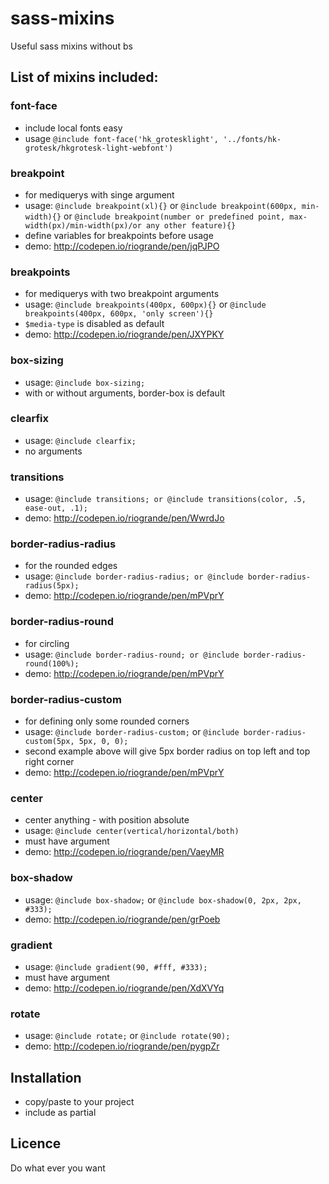 # sass-mixins
Useful sass mixins without bs

## List of mixins included:


### font-face
- include local fonts easy
- usage `@include font-face('hk_grotesklight', '../fonts/hk-grotesk/hkgrotesk-light-webfont')`

### breakpoint
- for mediquerys with singe argument
- usage: `@include breakpoint(xl){}` or `@include breakpoint(600px, min-width){}` or `@include breakpoint(number or predefined point, max-width(px)/min-width(px)/or any other feature){}`
- define variables for breakpoints before usage
- demo: http://codepen.io/riogrande/pen/jqPJPO

### breakpoints
- for mediquerys with two breakpoint arguments
- usage: `@include breakpoints(400px, 600px){}` or `@include breakpoints(400px, 600px, 'only screen'){}`
- `$media-type` is disabled as default
- demo: http://codepen.io/riogrande/pen/JXYPKY

### box-sizing
- usage: `@include box-sizing;`
- with or without arguments, border-box is default

### clearfix 
- usage: `@include clearfix;`
- no arguments

### transitions
- usage: `@include transitions; or @include transitions(color, .5, ease-out, .1);`
- demo: http://codepen.io/riogrande/pen/WwrdJo

### border-radius-radius
- for the rounded edges
- usage: `@include border-radius-radius; or @include border-radius-radius(5px);`
- demo: http://codepen.io/riogrande/pen/mPVprY

### border-radius-round
- for circling
- usage: `@include border-radius-round; or @include border-radius-round(100%);`
- demo: http://codepen.io/riogrande/pen/mPVprY

### border-radius-custom
- for defining only some rounded corners
- usage: `@include border-radius-custom;` or `@include border-radius-custom(5px, 5px, 0, 0);`
- second example above will give 5px border radius on top left and top right corner
- demo: http://codepen.io/riogrande/pen/mPVprY

### center 
- center anything - with position absolute
- usage: `@include center(vertical/horizontal/both)`
- must have argument
- demo: http://codepen.io/riogrande/pen/VaeyMR

### box-shadow
- usage: `@include box-shadow;` or `@include box-shadow(0, 2px, 2px, #333);`
- demo: http://codepen.io/riogrande/pen/grPoeb

### gradient
- usage: `@include gradient(90, #fff, #333);`
- must have argument
- demo: http://codepen.io/riogrande/pen/XdXVYq

### rotate
- usage: `@include rotate;` or `@include rotate(90);`
- demo: http://codepen.io/riogrande/pen/pygpZr

## Installation
- copy/paste to your project
- include as partial 

## Licence
Do what ever you want 
